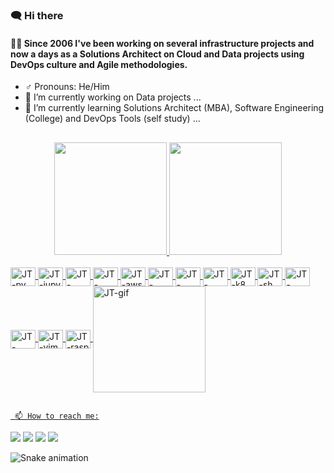 ### 🗨️ Hi there 

#### 👨‍💻 Since 2006 I've been working on several infrastructure projects and now a days as a Solutions Architect on Cloud and Data projects using DevOps culture and Agile methodologies.
<!--
**jtfernandesGit/jtfernandesGit** is a ✨ _special_ ✨ repository because its `README.md` (this file) appears on your GitHub profile.

Here are some ideas to get you started:
-->
- ♂️ Pronouns: He/Him 
- 🔭 I’m currently working on Data projects ...
- 🌱 I’m currently learning Solutions Architect (MBA), Software Engineering (College) and DevOps Tools (self study) ...

##

<div align="center">
  <a href="https://github.com/jtfernandesGit">
  <img height="180em" src="https://github-readme-stats.vercel.app/api?username=jtfernandesGit&show_icons=true&theme=dark&include_all_commits=true&count_private=true"/>
  <img height="180em" src="https://github-readme-stats.vercel.app/api/top-langs/?username=jtfernandesGit&layout=compact&langs_count=7&theme=dark"/>
</div>

<div style="display: inline_block"><br>
  <img align="center" alt="JT-py" height="30" width="40" src="https://cdn.jsdelivr.net/gh/devicons/devicon/icons/python/python-original.svg">
  <img align="center" alt="JT-jupy" height="30" width="40" src="https://cdn.jsdelivr.net/gh/devicons/devicon/icons/jupyter/jupyter-original-wordmark.svg">
  <img align="center" alt="JT-django" height="30" width="40" src="https://cdn.jsdelivr.net/gh/devicons/devicon/icons/django/django-plain-wordmark.svg">
  <img align="center" alt="JT-flask" height="30" width="40" src="https://cdn.jsdelivr.net/gh/devicons/devicon/icons/flask/flask-original.svg">
  <img align="center" alt="JT-aws" height="30" width="40" src="https://cdn.jsdelivr.net/gh/devicons/devicon/icons/amazonwebservices/amazonwebservices-plain-wordmark.svg">
  <img align="center" alt="JT-jenkins" height="30" width="40" src="https://cdn.jsdelivr.net/gh/devicons/devicon/icons/jenkins/jenkins-original.svg">
  <img align="center" alt="JT-heroku" height="30" width="40" src="https://cdn.jsdelivr.net/gh/devicons/devicon/icons/heroku/heroku-original-wordmark.svg">
  <img align="center" alt="JT-Docker" height="30" width="40" src="https://cdn.jsdelivr.net/gh/devicons/devicon/icons/docker/docker-plain.svg">
  <img align="center" alt="JT-k8" height="30" width="40" src="https://cdn.jsdelivr.net/gh/devicons/devicon/icons/kubernetes/kubernetes-plain.svg">
  <img align="center" alt="JT-sh" height="30" width="40" src="https://cdn.jsdelivr.net/gh/devicons/devicon/icons/linux/linux-original.svg">
  <img align="center" alt="JT-redhat" height="30" width="40" src="https://cdn.jsdelivr.net/gh/devicons/devicon/icons/redhat/redhat-original.svg">
  <img align="center" alt="JT-debian" height="30" width="40" src="https://cdn.jsdelivr.net/gh/devicons/devicon/icons/debian/debian-original.svg">
  <img align="center" alt="JT-vim" height="30" width="40" src="https://cdn.jsdelivr.net/gh/devicons/devicon/icons/vim/vim-original.svg"> 
  <img align="center" alt="JT-rasp" height="30" width="40" src="https://cdn.jsdelivr.net/gh/devicons/devicon/icons/raspberrypi/raspberrypi-original.svg"> 
  <img align="center" alt="JT-gif" height="170" width="180" src="https://c.tenor.com/bzhPO4Ti0bkAAAAC/shiba-inu.gif"> 
</div>
 
  ##
     📫 How to reach me:
 
<div> 
  <a href="https://www.linkedin.com/in/jtfernandes" target="_blank"><img src="https://img.shields.io/badge/-LinkedIn-%230077B5?style=for-the-badge&logo=linkedin&logoColor=white" target="_blank"></a>
  <a href="https://gitlab.com/jtfernandes" target="_blank"><img src="https://img.shields.io/badge/GitLab-330F63?style=for-the-badge&logo=gitlab&logoColor=white" target="_blank"></a>
  <a href="https://twitter.com/jtf_DevOps" target="_blank"><img src="https://img.shields.io/badge/Twitter-1DA1F2?style=for-the-badge&logo=twitter&logoColor=white" target="_blank"></a>
  <a href="https://www.instagram.com/jt_vikingbr/" target="_blank"><img src="https://img.shields.io/badge/-Instagram-%23E4405F?style=for-the-badge&logo=instagram&logoColor=white" target="_blank"></a>
  
 ![Snake animation](https://github.com/jtfernandesgit/jtfernandesgit/blob/output/github-contribution-grid-snake.svg)    
</div>
